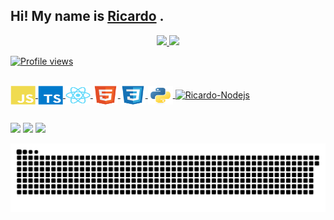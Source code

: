 ## Hi! My name is [Ricardo](https://www.linkedin.com/in/rgiacobbofilho/) .
<div align="center">
  <a href="https://github.com/Rgiacobbo">
  <img height="180em" src="https://github-readme-stats.vercel.app/api?username=Rgiacobbo&show_icons=true&theme=tokyonight&include_all_commits=true&count_private=true"/>
  <img height="180em" src="https://github-readme-stats.vercel.app/api/top-langs/?username=Rgiacobbo&layout=compact&langs_count=7&theme=tokyonight"/>
</div>
  <p align="left"> <img src="https://komarev.com/ghpvc/?username=Rgiacobbo&color=yellow" alt="Profile views" /> </p>
<div style="display: inline_block"><br>
  <img align="center" alt="Rricardo-Js" height="30" width="40" src="https://raw.githubusercontent.com/devicons/devicon/master/icons/javascript/javascript-plain.svg">
  <img align="center" alt="Ricardo-Ts" height="30" width="40" src="https://raw.githubusercontent.com/devicons/devicon/master/icons/typescript/typescript-plain.svg">
  <img align="center" alt="Ricardo-React" height="30" width="40" src="https://raw.githubusercontent.com/devicons/devicon/master/icons/react/react-original.svg">
  <img align="center" alt="Ricardo-HTML" height="30" width="40" src="https://raw.githubusercontent.com/devicons/devicon/master/icons/html5/html5-original.svg">
  <img align="center" alt="Ricardo-CSS" height="30" width="40" src="https://raw.githubusercontent.com/devicons/devicon/master/icons/css3/css3-original.svg">
  <img align="center" alt="Ricardo-Python" height="30" width="40" src="https://raw.githubusercontent.com/devicons/devicon/master/icons/python/python-original.svg">
  <img align="center" alt="Ricardo-Nodejs" height="30" width="40" src="https://raw.githubusercontent.com/devicons/devicon/master/icons/csharp/node.js-original.svg">
  <https://img.shields.io/badge/MySQL-005C84?style=for-the-badge&logo=mysql&logoColor=white>
</div>
  
  ##
 
<div> 
  <a href="https://www.instagram.com/ricardo_gbb/" target="_blank"><img src="https://img.shields.io/badge/-Instagram-%23E4405F?style=for-the-badge&logo=instagram&logoColor=white" target="_blank"></a> 
  <a href = "mailto:rgiacobbofilho@gmail.com"><img src="https://img.shields.io/badge/-Gmail-%23333?style=for-the-badge&logo=gmail&logoColor=white" target="_blank"></a>
  <a href="https://www.linkedin.com/in/ricardo-giacobbo-filho-602888144/" target="_blank"><img src="https://img.shields.io/badge/-LinkedIn-%230077B5?style=for-the-badge&logo=linkedin&logoColor=white" target="_blank"></a> 
 
  ![Snake animation](https://github.com/Rgiacobbo/Rgiacobbo/blob/output/github-contribution-grid-snake.svg)
 
</div>
